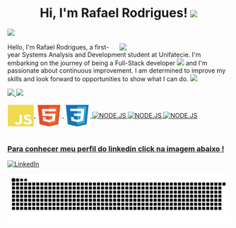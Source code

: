
<h1 align="center">
Hi, I'm Rafael Rodrigues!
	<a href="https://github.com/rafael-rodrigues01" target="_self">
		<img src="https://media.giphy.com/media/hvRJCLFzcasrR4ia7z/giphy.gif" width="30">
	</a>
</h1>
<img src="https://profile-counter.glitch.me/rafael-rodrigues01/count.svg">

<picture> <img align="right" src="https://github.com/7oSkaaa/7oSkaaa/blob/main/Images/Right_Side.gif?raw=true" width = 250px></picture>



<p>Hello, I'm Rafael Rodrigues, a first-year Systems Analysis and Development student at Unifatecie. I'm embarking on the journey of being a Full-Stack developer <img src="https://github.com/TheDudeThatCode/TheDudeThatCode/blob/master/Assets/Developer.gif" width="30px"> and I'm passionate about continuous improvement. I am determined to improve my skills and look forward to opportunities to show what I can do. <img src="https://github.com/TheDudeThatCode/TheDudeThatCode/blob/master/Assets/Rocket.gif" width="18px"></p>

<div>
  <a href="https://github.com/rafael-rodrigues01">
  <img height="180em" src="https://github-readme-stats.vercel.app/api?username=rafael-rodrigues01&show_icons=true&theme=tokyonight&include_all_commits=true&count_private=true"/>
  <img height="180em" src="https://github-readme-stats.vercel.app/api/top-langs/?username=rafael-rodrigues01&layout=compact&langs_count=6&theme=tokyonight"/>
</div>
<div style="display: inline_block"><br>
  <img align="center" alt="JS" height="50" width="60" src="https://raw.githubusercontent.com/devicons/devicon/master/icons/javascript/javascript-plain.svg">
  <img align="center" alt="HTML" height="50" width="60" src="https://raw.githubusercontent.com/devicons/devicon/master/icons/html5/html5-original.svg">
  <img align="center" alt="CSS" height="50" width="60" src="https://raw.githubusercontent.com/devicons/devicon/master/icons/css3/css3-original.svg">
  <img align="center" alt="NODE.JS" height="50" width="60" src="https://cdn.jsdelivr.net/gh/devicons/devicon/icons/react/react-original.svg" />
  <img align="center" alt="NODE.JS" height="50" width="60" src="https://cdn.jsdelivr.net/gh/devicons/devicon/icons/nodejs/nodejs-original.svg" />
  <img align="center" alt="NODE.JS" src="https://img.shields.io/badge/Express.js-404D59?style=for-the-badge" />
  
  
  
          
</div>
 
 <br>
 
  ### Para conhecer meu perfil do linkedin click na imagem abaixo !
 
<div> 
 
[![LinkedIn](https://img.shields.io/badge/-LinkedIn-%230077B5?style=for-the-badge&logo=linkedin&logoColor=white)](https://linkedin.com/in/rafaelrodriguesdev)
 
 
  ![Snake animation](https://github.com/rafael-rodrigues01/rafael-rodrigues01/blob/output/github-contribution-grid-snake.svg)

</div>
